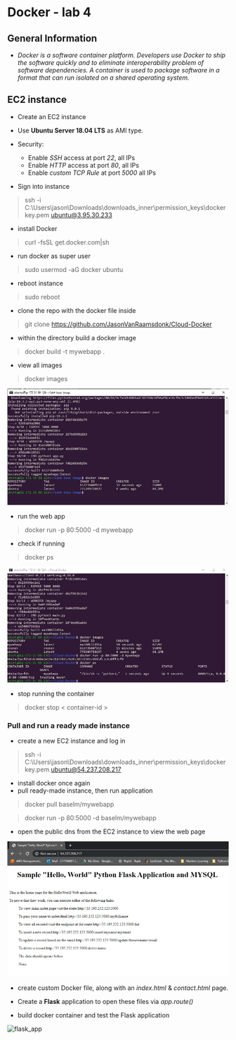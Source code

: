 # Docker - lab 4

## General Information

- *Docker is a software container platform. Developers use Docker to ship the software quickly and to eliminate interoperability problem of software dependencies. A container is used to package software in a format that can run isolated on a shared operating system.*

## EC2 instance

- Create an EC2 instance
- Use **Ubuntu Server 18.04 LTS** as AMI type.
- Security:
  - Enable _SSH_ access at port _22_, all IPs
  - Enable _HTTP_ access at port _80_, all IPs
  - Enable _custom TCP Rule_ at port _5000_ all IPs

- Sign into instance

> ssh -i C:\Users\jason\Downloads\downloads_inner\permission_keys\dockerkey.pem ubuntu@3.95.30.233

- install Docker

> curl -fsSL get.docker.com|sh

- run docker as super user

> sudo usermod -aG docker ubuntu

- reboot instance

> sudo reboot

- clone the repo with the docker file inside

> git clone https://github.com/JasonVanRaamsdonk/Cloud-Docker

- within the directory build a docker image

> docker build -t mywebapp .

- view all images

> docker images

![docker_images](https://github.com/JasonVanRaamsdonk/Cloud-Docker/blob/master/images/docker_images.jpg)

- run the web app

> docker run -p 80:5000 -d mywebapp

- check if running

> docker ps

![docker_running](https://github.com/JasonVanRaamsdonk/Cloud-Docker/blob/master/images/docker_running_image.jpg)

- stop running the container

> docker stop < container-id >

### Pull and run a ready made instance

- create a new EC2 instance and log in

> ssh -i C:\Users\jason\Downloads\downloads_inner\permission_keys\dockerkey.pem ubuntu@54.237.208.217

- install docker once again
- pull ready-made instance, then run application

> docker pull baselm/mywebapp

> docker run -p 80:5000 -d baselm/mywebapp

- open the public dns from the EC2 instance to view the web page

![flask](https://github.com/JasonVanRaamsdonk/Cloud-Docker/blob/master/images/browser_running.jpg)

- create custom Docker file, along with an *index.html* & *contact.html* page.

- Create a **Flask** application to open these files via *app.route()*

- build docker container and test the Flask application

![flask_app]()